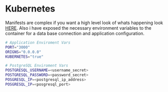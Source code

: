 # Kubernetes
Manifests are complex if you want a high level look of whats happening look [HERE](https://argocd.nzdev.org/applications/argocd/notes-r-us). Also i have exposed the necessary environment variables to the container for a data base connection and application configuration.

```bash title="Enviroment Vars"
# Application Enviroment Vars
PORT="3000"
ORIGNS="0.0.0.0"
KUBERNETES="true"

# PostgreSQL Enviroment Vars
POSTGRESQL_USERNAME=<username_secret>
POSTGRESQL_PASSWORD=<password_secret>
POSGRESQL_IP=<postgresql_ip_address>
POSGRESQL_IP=<posgresql_port>
```
